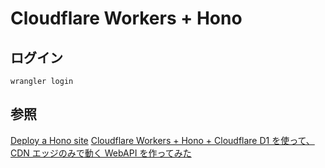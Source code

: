 # Cloudflare Workers + Hono

## ログイン
```
wrangler login
```

## 参照
[Deploy a Hono site](https://developers.cloudflare.com/pages/framework-guides/deploy-a-hono-site/) 
[Cloudflare Workers + Hono + Cloudflare D1 を使って、CDN エッジのみで動く WebAPI を作ってみた](https://dev.classmethod.jp/articles/getting-started-cloudflare-workers-hono-cloudflare-d1/) 
